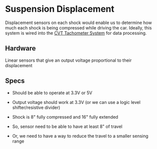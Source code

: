 # Suspension Displacement

Displacement sensors on each shock would enable us to determine how much each shock is being compressed while driving the car.
Ideally, this system is wired into the [CVT Tachometer System](https://github.com/NJIT-Highlander-Racing-Electrical/CVT-Tachometer) for data processing.

## Hardware

Linear sensors that give an output voltage proportional to their displacement

## Specs

* Should be able to operate at 3.3V or 5V
* Output voltage should work at 3.3V (or we can use a logic level shifter/resistive divider)

* Shock is 8" fully compressed and 16" fully extended
* So, sensor need to be able to have at least 8" of travel
* Or, we need to have a way to reduce the travel to a smaller sensing range
